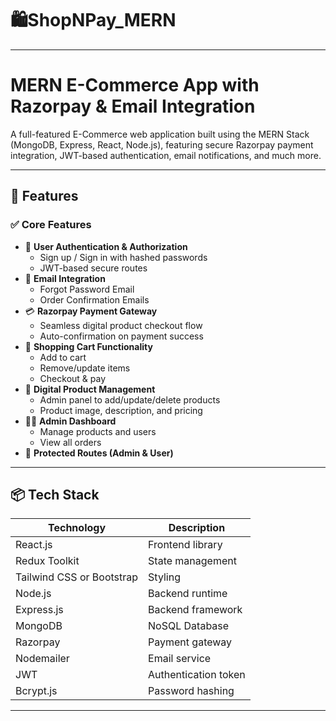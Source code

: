 # 🛍️ShopNPay_MERN
 
---
    
# MERN E-Commerce App with Razorpay & Email Integration  
 
A full-featured E-Commerce web application built using the MERN Stack (MongoDB, Express, React, Node.js), featuring secure Razorpay payment integration, JWT-based authentication, email notifications, and much more.  
  
---     
            
## 🚀 Features              
                   
### ✅ Core Features           
- 🔐 **User Authentication & Authorization**      
  - Sign up / Sign in with hashed passwords   
  - JWT-based secure routes 
- 📧 **Email Integration**
  - Forgot Password Email
  - Order Confirmation Emails
- 💳 **Razorpay Payment Gateway**
  - Seamless digital product checkout flow
  - Auto-confirmation on payment success
- 🛒 **Shopping Cart Functionality**
  - Add to cart
  - Remove/update items
  - Checkout & pay
- 🧾 **Digital Product Management**
  - Admin panel to add/update/delete products 
  - Product image, description, and pricing
- 🧑‍💼 **Admin Dashboard**
  - Manage products and users
  - View all orders
- 🔐 **Protected Routes (Admin & User)**

---

## 📦 Tech Stack

| Technology | Description |
|------------|-------------|
| React.js   | Frontend library |
| Redux Toolkit | State management |
| Tailwind CSS or Bootstrap | Styling |
| Node.js    | Backend runtime |
| Express.js | Backend framework |
| MongoDB    | NoSQL Database |
| Razorpay   | Payment gateway |
| Nodemailer | Email service |
| JWT        | Authentication token |
| Bcrypt.js  | Password hashing |
 
---





